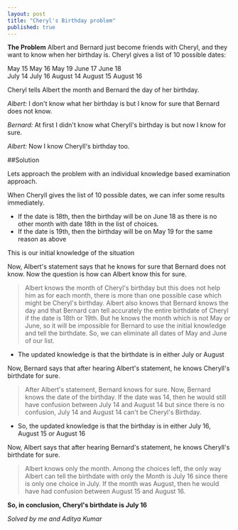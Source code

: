 ```yaml
---
layout: post
title: "Cheryl's Birthday problem"
published: true
---
```


**The Problem**
Albert and Bernard just become friends with Cheryl, and they want to know when her birthday is. Cheryl gives a list of 10 possible dates:

May 15	     May 16	     May 19
June 17		 June 18     
July 14		 July 16
August 14 	 August 15 	  August 16


Cheryl tells Albert the month and Bernard the day of her birthday.


*Albert:* I don't know what her birthday is but I know for sure that Bernard does not know.

*Bernard:* At first I didn't know what Cheryll's birthday is but now I know for sure.

*Albert:* Now I know Cheryll's birthday too.


##Solution

Lets approach the problem with an individual knowledge based examination approach.

When Cheryll gives the list of 10 possible dates, we can infer some results immediately.

- If the date is 18th, then the birthday will be on June 18 as there is no other month with date 18th in the list of choices.
- If the date is 19th, then the birthday will be on May 19 for the same reason as above

This is our initial knowledge of the situation

Now, Albert's statement says that he knows for sure that Bernard does not know.
Now the question is how can Albert know this for sure. 
> Albert knows the month of Cheryl's birthday but this does not help him as for each month, there is more than one possible case which might be Cheryl's birthday. Albert also knows that Bernard knows the day and that Bernard can tell accurately the entire birthdate of Cheryl if the date is 18th or 19th. But he knows the month which is not May or June, so it will be impossible for Bernard to use the initial knowledge and tell the birthdate. So, we can eliminate all dates of May and June of our list.

- The updated knowledge is that the birthdate is in either July or August

Now, Bernard says that after hearing Albert's statement, he knows Cheryll's birthdate for sure.

> After Albert's statement, Bernard knows for sure. Now, Bernard knows the date of the birthday. If the date was 14, then he would still have confusion between July 14 and August 14 but since there is no confusion, July 14 and August 14 can't be Cheryl's Birthday.

- So, the updated knowledge is that the birthday is in either July 16, August 15 or August 16

Now, Albert says that after hearing Bernard's statement, he knows Cheryll's birthdate for sure.

> Albert knows only the month. Among the choices left, the only way Albert can tell the birthdate with only the Month is July 16 since there is only one choice in July. If the month was August, then he would have had confusion between August 15 and August 16.

**So, in conclusion, Cheryl's birthdate is July 16**

*Solved by me and Aditya Kumar*